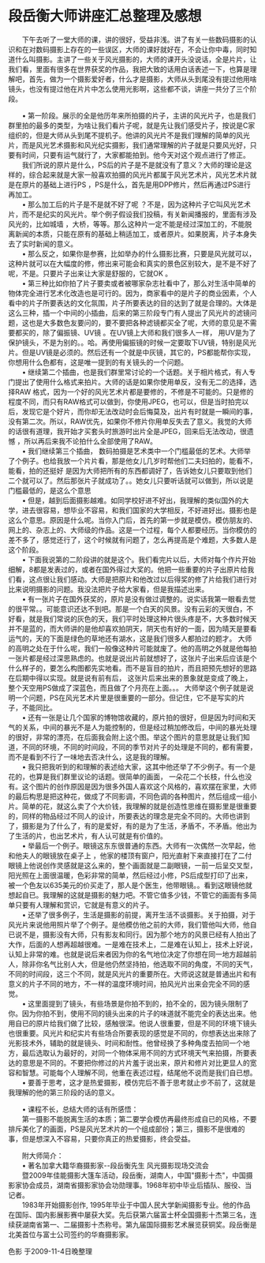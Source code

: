 # 段岳衡大师讲座汇总整理及感想  
    
&emsp;&emsp;下午去听了一堂大师的课，讲的很好，受益非浅。讲了有关一些数码摄影的认识和在对数码摄影上存在的一些误区，大师的课好就好在，不会让你中毒，同时知道什么叫摄影。主讲了一些关于风光摄影的，大师的课开头没说话，全是片片，让我们看，里面有很多在世界获奖的作品，我把大致的话用白话表述一下，也算是理解吧，首先，做为一个摄影爱好者，什么才是摄影，大师从头到尾没有提过他用啥镜头，也没有提过他在片片中怎么使用光影啊，这些都不谈，讲座一共分了三个阶段。  
    
&emsp;&emsp;• 第一阶段。展示的全是他历年来所拍摄的片子，主讲的风光片子，也是我们群里拍的最多的类型，为啥让我们看片子呢，就是先让我们感受片子，按说是C家组织的，但是大师从头到尾不提机子。他讲的风光片不是我们理解的简单的风光片，而是风光艺术摄影和风光纪实摄影，我们通常理解的片子就是只要风光好，只要有时间，只要有运气就行了，大家都能拍到。他今天对这个观点进行了修正。  
&emsp;&emsp;我们所说的原片是什么，PS后的片子是不是就没有了意义？大师的理论是这样的，综合起来就是大家一般喜欢拍摄的风光片都属于风光艺术片，风光艺术片就是在原片的基础上进行PS ，PS是什么，首先是用DPP修片，然后再通过PS进行再加工。  
&emsp;&emsp;• 那么加工后的片子是不是就不好了呢 ？不是，因为这种片子它叫风光艺术片，而不是纪实的风光片。举个例子假设我们投稿，有关新闻播报的，里面有涉及风光的，比如城墙 ，大桥，等等。那么这种片一定不能是经过深加工的，不能脱离新闻的本质，只能在原有的基础上稍适加工，或者原片。如果脱离，片子本身失去了实时新闻的意义。  
&emsp;&emsp;• 那么反之，如果你是参赛，比如举办的什么摄影比赛，只要是风光就可以，这种片就可以在大幅度的修，修出来可能会和真实的景色区别较大，是不是不好了呢，不是。只要片子出来让大家是舒服的，它就OK 。  
&emsp;&emsp;• 第三种比如你拍了片子要卖或者被哪家杂志社看中了，那么对生活中简单的物体完全进行艺术化改造也是可行的。因为，商家看中的是片子的商业因素，个人看中的片子所要表达的文化氛围，片子所要表达的目的达到了就是合理的。大体是这么三种，插一个中间的小插曲，后来的第三阶段专门有人提出了风光片的滤镜问题，这也是大多数色友要问的，要不要把各种滤镜都买全了呢，大师的意见是不需要都买的，除了偏振镜、UV镜 。在UV镜上大师和我们很多人一样， 用UV是为了保护镜头，不是为别的。。哈。再使用偏振镜的时候一定要取下UV镜，特别是风光片。但是UV镜是必须的。然后还有一个就是中灰镜，其它的，PS都能帮你实现，你想用什么色都有，这是唯一提到的有关镜头的一个问题。   
&emsp;&emsp;• 继续第二个插曲，也是我们群里常讨论的一个话题。关于相片格式，有人专门提出了使用什么格式来拍片。大师的话是如果你使用单反，没有无二的选择，选择RAW 格式，因为一个好的风光艺术片都是要修的，不修是不可能的。只是修的程度不同，而只有RAW格式可以做到，你使用JPEG，也可以，但是当时拍完以后，发现它是个好片，而你却无法改动时会后悔莫及，出片有时就是一瞬间的事，没有第二次。所以，RAW优先，如果你不修片你用单反失去了意义。我觉的大师的话很有道理，我开始才买套头时旅游时出片全是JPEG，回来后无法改动，很遗憾 ，所以再后来我不论拍什么全部使用了RAW。  
&emsp;&emsp;• 我们继续第三个插曲， 数码拍摄是艺术类中一个门槛最低的艺术。大师举了个例子。也给我放一个片片看，那是他女儿几岁时帮他们二夫妇拍的，能看不，能看，拍的还挺好 是因为大师把所有的东西都调好了，告诉她女儿只要取到他们二个就可以了。然后那张片子就成功了。。她女儿只要听话就可以做到，所以说是门槛最低的，是这么个意思   
&emsp;&emsp;• 但是，越到后面摄影越难。如同学校好进不好出，我理解的类似国外的大学，进去很容易，想毕业不容易，和我们国家的大学相反，不好进好出。摄影也是这么个意思。原因是什么呢。当你入门后，首先的第一步就是模仿。模仿朋友的、网上的、杂志上的、大师级的作品。这是一个过程，每个人都要经历。当你模仿的差不多了，感觉还行了，这个时候就有问题了，怎么再提高是个难题，大多数人是这个阶段。   
&emsp;&emsp;• 下面我说第的二阶段讲的就是这个。我们看完片以后，大师对每个作片开始细解，8都是发表过的，或者在国外得过大奖的。他把一些重要的片子出原片给我们看，这点很让我们感动。大师是把原片和他改过以后得奖的修了片给我们进行对比来说明摄影的问题。我没法把片子给大家看，但是我描述出来。  
&emsp;&emsp;• 有一张片子在国外获奖的，原片是没有做过调整的。说实话我第一眼看去觉的很平常。。可能意识还达不到吧。那是一个白天的风景。没有云彩的天很白，不好看，就是我们常说的灰色的天，我们平时处理这种片很头疼是不，大多数时候天并不是蓝的，而大师讲的是他却喜欢拍阴天，阴天也有好的一面，因为晴天是要看运气的，天的下面是绿色的草地还有湖水，这是我们很多人都拍过的题才。 大师的高明之处在于什么呢，我们一般像这种片可能就废了。他的高明之外就是他每拍一张片都是经过深思熟虑的。也就是说出片前就想好了，这张片子出来后应该是个什么样子的，要怎么构图都先实地看。而不是盲目的拍片，而且把预先想好的思路在后期中得以实现。就是说有前有后， 这张片后来出来的景象就是变成了晚上，整个天空用PS做成了深蓝色，而且做了个月亮在上面。。。 大师举这个例子就是说明一个问题，PS在风光艺术片里是很重要的一部分。但记住，它不是写实的片子，不能同比。  
&emsp;&emsp;• 还有一张是让几个国家的博物馆收藏的，原片拍的很好，但是因为时间和天气的关系，中间的暴光不是人为能控制的，但是经过稍加修改后，中间的暴光处理的很好，非常的漂亮，在后面我会附上这个图。举这个图片的意思就是让我们知道，不同的环境，不同的时间段，不同的季节对片子的处理是不同的，都有需要，而不是看到不行了一味地去否决什么，这是我的理解。  
&emsp;&emsp;• 我只把我听到的和理解的表述给大家，这其中他还举了不少例子。有一个是花的，也算是我们群里议论的话题。很简单的画面， 一朵花二个长枝，什么也没有。这个图片的创作原因是因为很多外国人喜欢这个风格的，喜欢摆在家里，大师的最后构思是把这种花，做成了不同影调，不同色调的各种图片，然后组成一组小片。简单的花，就这么卖了个大价钱，我理解的就是创造性思维在摄影里是很重要的，同样的物品经过不同人的设计，所要表达的理念是完全不同的。大师也讲到了，摄影是为了什么了，有的是爱好，有的是为了生活，矛盾不，不矛盾。他出为了生活的片，也出艺术片，有人认可就是有价值的。  
&emsp;&emsp;• 举最后一个例子。眼镜这东东很普通的东西。大师有一次偶然一次早起，他和他夫人的眼镜放在桌子上 ，他家的楼顶有窗户，阳光直射下来直接打在了二付眼镜上他说创作灵感就是这么来的，整个画面就是二副眼镜，一前一后呈交叉型，阳光照在上面很温暖，色彩非常的简单，然后经过小修，PS后成型打印了出来，被一个色友以635美元的价买走了，那人是个医生，他带眼镜。。看到这眼镜他就想起自已。我理解的这就是摄影的魅力吧。不管它值多少钱，不管它的画面有多简单只要有人理解和赏识，它就是有意义的片子。  
&emsp;&emsp;• 还举了很多例子，生活是摄影的前提，离开生活不谈摄影。关于拍摄，对于风光片来说他用照片举了个例子。是他模仿他之前的大师，我们管他叫大师，他自已说不是，摄影没有大师，只有影友和同行。因为那个地方的风景已经有人拍出了大作，后面的人想再超越很难。一是难在技术上，二是难在认知上，技术上好说，认知上非常的难。也就是说后来者因为你的名气地位决定了你想在同一地方超越前人，除非你名气比别人大，但是他仍然坚持拍，他选取不同的角度，不同的天气，不同的时间段，这三个不同，就是风光片的重要所在。大师说这就是普通出片和有意义的片子不同的地方，不一样的温度环境时间，拍风光片出来会完全不同的感觉。  
&emsp;&emsp;• 这里面提到了镜头，有些场景是你拍不到的，拍不全的，因为镜头限制了你。因为你拍不到，使用不同的镜头出来的片子的味道就不能完全的表达出来。他用自已的原片给我们做了比较，感触很深。他说人很重要，但是不同的环境下镜头也很重要。风光片和纪实片有些场合所要表现的感觉是不同的，你想表达出来除了光影技术外，辅助的就是镜头、时间和耐性。他曾经换了多种角度去拍同一个地方，最后选取认为最好的，对同一个物体采用不同的方式环境天气来拍摄，所要表达的意思是不同的。不要把你修过的片片羞于说出来，原片和修片对比更显人的宽容和智慧。可能每个人理解不同，他重在表述过程，结尾他不说而是我们自已想。  
&emsp;&emsp;• 要善于思考，这才是热爱摄影，模仿完后不善于思考就止步不前了，这就是我理解的他的第三阶段的话的意义。  
    
&emsp;&emsp;• 课程不长，总结大师的话有所感悟：  
&emsp;&emsp;第一摄影不能脱离生活的本质；第二要学会模仿再最终形成自已的风格，不要排斥美化了的画面，PS是风光艺术片的一个组成部份；第三，摄影不是很难的事，但是想深入不容易，只要你真正的热爱摄影，终会受益。  
    
&emsp;&emsp;附大师简介：  
&emsp;&emsp;• 著名加拿大籍华裔摄影家--段岳衡先生 风光摄影现场交流会  
&emsp;&emsp;暨2009年佳能摄影大篷车活动，段岳衡，湖南人，中国"摄影十杰"，中国摄影家协会成员，湖南省摄影家协会功勋理事。1968年初中毕业后插队、服役、当记者。  
&emsp;&emsp;1983年开始摄影创作, 1995年毕业于中国人民大学新闻摄影专业。他的作品在国际、国内影展影赛中屡获大奖。先后获第六届富士杯全国摄影十杰第三名，连续获湖南省第一、二届摄影十杰称号。第九届国际摄影艺术展览获铜奖。段岳衡是北美首位与富士公司签约的华裔摄影家。  
                                           
色影 于2009-11-4日晚整理  